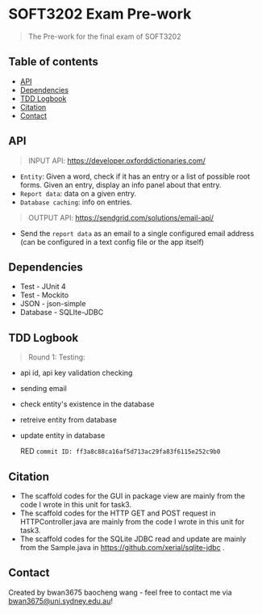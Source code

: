 # SOFT3202 Exam Pre-work
> The Pre-work for the final exam of SOFT3202

## Table of contents
* [API](#api)
* [Dependencies](#dependencies)
* [TDD Logbook](#tdd-logbook)
* [Citation](#citation)
* [Contact](#contact)

## API
> INPUT API: https://developer.oxforddictionaries.com/ 
  * `Entity`: Given a word, check if it has an entry or a list of possible root forms. Given an entry, display an info
    panel about that entry.
  * `Report data`: data on a given entry.
  * `Database caching`: info on entries. 
> OUTPUT API: https://sendgrid.com/solutions/email-api/
  * Send the `report data` as an email to a single configured email address (can be configured in a text config file or
the app itself) 

## Dependencies
* Test - JUnit 4
* Test - Mockito
* JSON - json-simple
* Database - SQLIte-JDBC

## TDD Logbook
  > Round 1: 
  Testing:
  * api id, api key validation checking
  * sending email
  * check entity's existence in the database
  * retreive entity from database
  * update entity in database
  
      RED `commit ID: ff3a8c88ca16af5d713ac29fa83f6115e252c9b0`

## Citation
* The scaffold codes for the GUI in package view are mainly from the code I wrote in this unit for task3.
* The scaffold codes for the HTTP GET and POST request in HTTPController.java are mainly from the code I wrote in this unit for task3.
* The scaffold codes for the SQLite JDBC read and update are mainly from the Sample.java in https://github.com/xerial/sqlite-jdbc .

## Contact
Created by bwan3675 baocheng wang - feel free to contact me via bwan3675@uni.sydney.edu.au!
